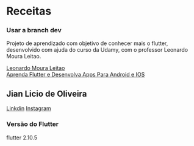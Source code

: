 # Receitas

### Usar a branch dev
Projeto de aprendizado com objetivo de conhecer mais o flutter, desenvolvido com ajuda do curso da Udamy, com o professor Leonardo Moura Leitao.  

[Leonardo Moura Leitao](https://www.udemy.com/user/leonardomouraleitao/)  
[Aprenda Flutter e Desenvolva Apps Para Android e IOS](https://www.udemy.com/course/curso-flutter/)

## Jian Licio de Oliveira
[Linkdin](https://www.udemy.com/user/leonardomouraleitao/)
[Instagram](https://www.instagram.com/jian_licio/)

### Versão do Flutter
flutter 2.10.5